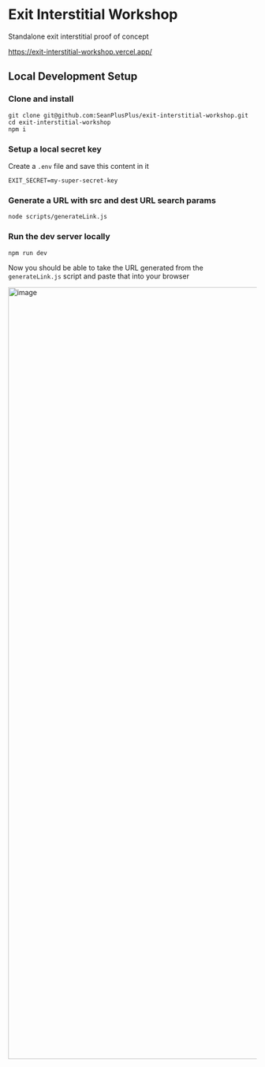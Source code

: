 # Exit Interstitial Workshop

Standalone exit interstitial proof of concept

https://exit-interstitial-workshop.vercel.app/

## Local Development Setup

### Clone and install

```
git clone git@github.com:SeanPlusPlus/exit-interstitial-workshop.git
cd exit-interstitial-workshop
npm i
```

### Setup a local secret key

Create a `.env` file and save this content in it

```
EXIT_SECRET=my-super-secret-key
```

### Generate a URL with src and dest URL search params

```
node scripts/generateLink.js
```

### Run the dev server locally

```
npm run dev
```

Now you should be able to take the URL generated from the `generateLink.js` script and paste that into your browser

<img width="1565" alt="image" src="https://github.com/user-attachments/assets/9bbdff78-d059-46d9-bb62-b3cbb5be189c" />

